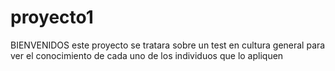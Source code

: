 # proyecto1 
BIENVENIDOS 
este proyecto se tratara sobre un test en cultura general para ver el conocimiento de cada uno de los individuos que lo apliquen 
